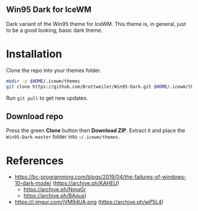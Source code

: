 Win95 Dark for IceWM
--------------------

Dark variant of the Win95 theme for IceWM. 
This theme is, in general, just to be a good looking, basic dark theme.

# Installation

Clone the repo into your themes folder.
```bash
mkdir -p $HOME/.icewm/themes
git clone https://github.com/Brottweiler/Win95-Dark.git $HOME/.icewm/themes
```
Run `git pull` to get new updates.

## Download repo

Press the green **Clone** button then **Download ZIP**. Extract it and place the `Win95-Dark-master` folder into `~/.icewm/themes`.

# References

- https://bc-programming.com/blogs/2019/04/the-failures-of-windows-10-dark-mode/ (https://archive.ph/KAHEU)
	- https://archive.ph/NmqGr
	- https://archive.ph/BAqus)
- https://i.imgur.com/jVM9dUA.png (https://archive.ph/wP5L4)
